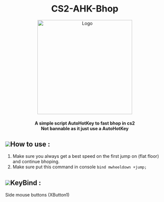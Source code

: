 <h1 align="center"> CS2-AHK-Bhop </h1>
<p align="center">
    <a href="https://github.com/McDaived/BJump-AHK-CS2">
        <img src="https://encrypted-tbn0.gstatic.com/images?q=tbn:ANd9GcRIdh2URkiQQXoTaYWONuze998BHO7MdAd0rQ&usqp=CAU" alt="Logo" width="300" height="300">
    </a>
<h4 align="center">A simple script AutoHotKey to fast bhop in cs2 <br> Not bannable as it just use a AutoHotKey</h4>


## ![](https://github.com/McDaived/NoRecoil-CS2/assets/18085492/7eab67ab-4b44-40ee-b050-53e48a856fc5)How to use :
1. Make sure you always get a best speed on the first jump on (flat floor) and continue bhoping.
2. Make sure put this command in console `` bind mwheeldown +jump; ``

## ![](https://github.com/McDaived/BJump-AHK-CS2/assets/18085492/fe3b6c2b-91b6-4df3-aa96-5022932dca19)KeyBind :
Side mouse buttons (XButton1)
